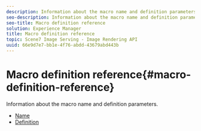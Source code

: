 ```yaml
---
description: Information about the macro name and definition parameters.
seo-description: Information about the macro name and definition parameters.
seo-title: Macro definition reference
solution: Experience Manager
title: Macro definition reference
topic: Scene7 Image Serving - Image Rendering API
uuid: 66e9d7e7-bb1e-4f76-abdd-43679abd443b
---
```


# Macro definition reference{#macro-definition-reference}

Information about the macro name and definition parameters.

* [Name](r-name-macro.md)
* [Definition](r-definition-macro.md)
